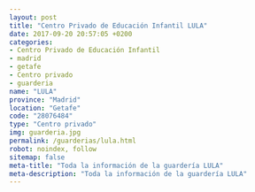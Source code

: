 ```yaml
---
layout: post
title: "Centro Privado de Educación Infantil LULA"
date: 2017-09-20 20:57:05 +0200
categories:
- Centro Privado de Educación Infantil
- madrid
- getafe
- Centro privado
- guarderia
name: "LULA"
province: "Madrid"
location: "Getafe"
code: "28076484"
type: "Centro privado"
img: guarderia.jpg
permalink: /guarderias/lula.html
robot: noindex, follow
sitemap: false
meta-title: "Toda la información de la guardería LULA"
meta-description: "Toda la información de la guardería LULA"
---
```

